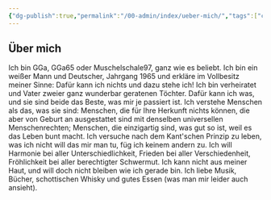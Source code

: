 ```yaml
---
{"dg-publish":true,"permalink":"/00-admin/index/ueber-mich/","tags":["class/outcome"],"created":"2023-11-05T16:16:13.477+01:00","updated":"2023-11-05T16:29:36.907+01:00"}
---
```



## Über mich
Ich bin GGa, GGa65 oder Muschelschale97, ganz wie es beliebt.
Ich bin ein weißer Mann und Deutscher, Jahrgang 1965 und erkläre im Vollbesitz meiner Sinne: Dafür kann ich nichts und dazu stehe ich! Ich bin verheiratet und Vater zweier ganz wunderbar geratenen Töchter. Dafür kann ich was, und sie sind beide das Beste, was mir je passiert ist.
Ich verstehe Menschen als das, was sie sind: Menschen, die für Ihre Herkunft nichts können, die aber von Geburt an ausgestattet sind mit denselben universellen Menschenrechten; Menschen, die einzigartig sind, was gut so ist, weil es das Leben bunt macht.
Ich versuche nach dem Kant'schen Prinzip zu leben, was ich nicht will das mir man tu, füg ich keinem andern zu. Ich will Harmonie bei aller Unterschiedlichkeit, Frieden bei aller Verschiedenheit, Fröhlichkeit bei aller berechtigter Schwermut. 
Ich kann nicht aus meiner Haut, und will doch nicht bleiben wie ich gerade bin.
Ich liebe Musik, Bücher, schottischen Whisky und gutes Essen (was man mir leider auch ansieht). 